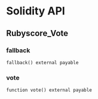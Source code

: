 # Solidity API

## Rubyscore_Vote

### fallback

```solidity
fallback() external payable
```

### vote

```solidity
function vote() external payable
```

